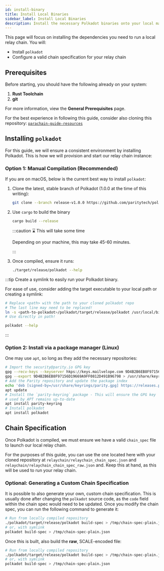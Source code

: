 ```yaml
---
id: install-binary
title: Install Local Binaries
sidebar_label: Install Local Binaries
description: Install the necessary Polkadot binaries onto your local machine.
---
```


This page will focus on installing the dependencies you need to run a local relay chain.  You will:

- Install `polkadot`
- Configure a valid chain specification for your relay chain

## Prerequisites

Before starting, you should have the following already on your system:

1. **Rust Toolchain**
2. **git**

For more information, view the **General Prerequisites** page.

For the best experience in following this guide, consider also cloning this repository: [`parachain-guide-resources`](https://github.com/CrackTheCode016/parachain-guide-resources)

## Installing `polkadot`

For this guide, we will ensure a consistent environment by installing Polkadot.  This is how we will provision and start our relay chain instance:


### Option 1: Manual Compilation (Recommended)

If you are on macOS, below is the current best way to install `polkadot`:

1. Clone the latest, stable branch of Polkadot (1.0.0 at the time of this writing):
   
    ```bash
    git clone --branch release-v1.0.0 https://github.com/paritytech/polkadot.git
    ```


2. Use `cargo` to build the binary

    ```bash
    cargo build --release
    ```

    :::caution ⌛ This will take some time

    Depending on your machine, this may take 45-60 minutes.

    :::

3. Once compiled, ensure it runs:

    ```bash
    ./target/release/polkadot --help
    ```

:::tip Create a symlink to easily run your Polkadot binary.

For ease of use, consider adding the target executable to your local path or creating a symlink:
 
```bash
# Replace <path> with the path to your cloned polkadot repo
# The last line may need to be replaced! 
ln -s <path-to-polkadot>/polkadot/target/release/polkadot /usr/local/bin/polkadot 
# Use directly in path!

polkadot --help
```

:::

### Option 2: Install via a package manager (Linux)

One may use `apt`, so long as they add the necessary repositories:

```bash
# Import the security@parity.io GPG key
gpg --recv-keys --keyserver hkps://keys.mailvelope.com 9D4B2B6EB8F97156D19669A9FF0812D491B96798
gpg --export 9D4B2B6EB8F97156D19669A9FF0812D491B96798 > /usr/share/keyrings/parity.gpg
# Add the Parity repository and update the package index
echo 'deb [signed-by=/usr/share/keyrings/parity.gpg] https://releases.parity.io/deb release main' > /etc/apt/sources.list.d/parity.list
apt update
# Install the `parity-keyring` package - This will ensure the GPG key
# used by APT remains up-to-date
apt install parity-keyring
# Install polkadot
apt install polkadot
```

## Chain Specification

Once Polkadot is compiled, we must ensure we have a valid `chain_spec` file to launch our local relay chain.  

For the purposes of this guide, you can use the one located here with your cloned repository at `relaychain/relaychain_chain_spec.json` and `relaychain/relaychain_chain_spec_raw.json` and. Keep this at hand, as this will be used to run your relay chain.

### Optional: Generating a Custom Chain Specification

It is possible to also generate your own, custom chain specification.  This is usually done after changing the `polkadot` source code, as the `code` field within the chain spec would need to be updated.  Once you modify the chain spec, you can run the following command to generate it:

```bash
# Run from locally compiled repository
./polkadot/target/release/polkadot build-spec > /tmp/chain-spec-plain.json
# or, with symlink
polkadot build-spec > /tmp/chain-spec-plain.json
```

Once this is built, also build the **raw**, SCALE-encoded file:

```bash
# Run from locally compiled repository
./polkadot/target/release/polkadot build-spec > /tmp/chain-spec-plain.json
# or, with symlink
polkadot build-spec > /tmp/chain-spec-plain.json
```


